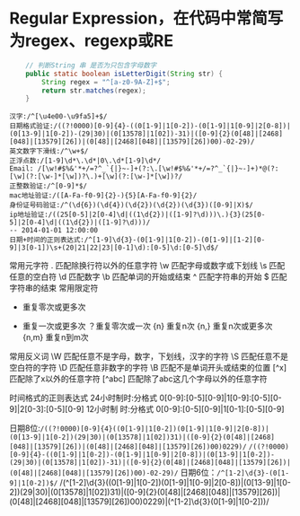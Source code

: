 # Regular Expression，在代码中常简写为regex、regexp或RE
``` java
    // 判断String 串 是否为只包含字母数字
    public static boolean isLetterDigit(String str) {
        String regex = "^[a-z0-9A-Z]+$";
        return str.matches(regex);
    }
```

```regular
汉字:/^[\u4e00-\u9fa5]+$/
日期格式验证:/((?!0000)[0-9]{4}-((0[1-9]|1[0-2])-(0[1-9]|1[0-9]|2[0-8])|(0[13-9]|1[0-2])-(29|30)|(0[13578]|1[02])-31)|([0-9]{2}(0[48]|[2468][048]|[13579][26])|(0[48]|[2468][048]|[13579][26])00)-02-29)/
英文数字下滑线:/^\w+$/
正浮点数:/[1-9]\d*\.\d*|0\.\d*[1-9]\d*/
Email: /[\w!#$%&'*+/=?^_`{|}~-]+(?:\.[\w!#$%&'*+/=?^_`{|}~-]+)*@(?:[\w](?:[\w-]*[\w])?\.)+[\w](?:[\w-]*[\w])?/
正整数验证:/^[0-9]*$/
mac地址验证:/([A-Fa-f0-9]{2}-){5}[A-Fa-f0-9]{2}/
身份证号码验证:/^(\d{6})(\d{4})(\d{2})(\d{2})(\d{3})([0-9]|X)$/
ip地址验证:/((25[0-5]|2[0-4]\d|((1\d{2})|([1-9]?\d)))\.){3}(25[0-5]|2[0-4]\d|((1\d{2})|([1-9]?\d)))/
-- 2014-01-01 12:00:00
日期+时间的正则表达式:/^[1-9]\d{3}-(0[1-9]|1[0-2])-(0[1-9]|[1-2][0-9]|3[0-1])\s+(20|21|22|23|[0-1]\d):[0-5]\d:[0-5]\d$/
```
常用元字符
. 匹配除换行符以外的任意字符
\w 匹配字母或数字或下划线
\s 匹配任意的空白符
\d 匹配数字
\b 匹配单词的开始或结束
^ 匹配字符串的开始
$ 匹配字符串的结束
常用限定符
* 重复零次或更多次
+ 重复一次或更多次
？重复零次或一次
{n} 重复n次
{n,} 重复n次或更多次
{n,m} 重复n到m次

常用反义词
\W 匹配任意不是字母，数字，下划线，汉字的字符
\S 匹配任意不是空白符的字符
\D 匹配任意非数字的字符
\B 匹配不是单词开头或结束的位置
[^x] 匹配除了x以外的任意字符
[^abc] 匹配除了abc这几个字母以外的任意字符

时间格式的正则表达式
24小时制时:分格式 0[0-9]:[0-5][0-9]|1[0-9]:[0-5][0-9]|2[0-3]:[0-5][0-9]
12小时制 时:分格式  0[0-9]:[0-5][0-9]|1[0-1]:[0-5][0-9]

日期8位:``/((?!0000)[0-9]{4}((0[1-9]|1[0-2])(0[1-9]|1[0-9]|2[0-8])|(0[13-9]|1[0-2])(29|30)|(0[13578]|1[02])31)|([0-9]{2}(0[48]|[2468][048]|[13579][26])|(0[48]|[2468][048]|[13579][26])00)0229)/``
``/((?!0000)[0-9]{4}-((0[1-9]|1[0-2])-(0[1-9]|1[0-9]|2[0-8])|(0[13-9]|1[0-2])-(29|30)|(0[13578]|1[02])-31)|([0-9]{2}(0[48]|[2468][048]|[13579][26])|(0[48]|[2468][048]|[13579][26])00)-02-29)/``
日期6位：``/^[1-2]\d{3}-(0[1-9]|1[0-2])$/``
/(^[1-2]\d{3}((0[1-9]|1[0-2])(0[1-9]|1[0-9]|2[0-8])|(0[13-9]|1[0-2])(29|30)|(0[13578]|1[02])31)|([0-9]{2}(0[48]|[2468][048]|[13579][26])|(0[48]|[2468][048]|[13579][26])00)0229)|(^[1-2]\d{3}(0[1-9]|1[0-2]))/
